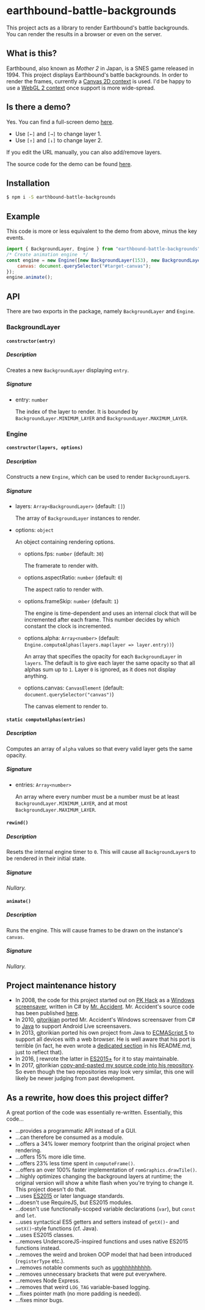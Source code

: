 # earthbound-battle-backgrounds
This project acts as a library to render Earthbound's battle backgrounds. You can render the results in a browser or even on the server.
## What is this?
Earthbound, also known as *Mother 2* in Japan, is a SNES game released in 1994. This project displays Earthbound's battle backgrounds. In order to render the frames, currently a [Canvas 2D context](https://www.w3.org/TR/2dcontext/) is used. I'd be happy to use a [WebGL 2 context](https://www.khronos.org/registry/webgl/specs/latest/2.0/) once support is more wide-spread.
## Is there a demo?
Yes. You can find a full-screen demo [here](https://kdex.github.io/earthbound-battle-backgrounds).
- Use `[←]` and `[→]` to change layer 1.
- Use `[↑]` and `[↓]` to change layer 2.

If you edit the URL manually, you can also add/remove layers.

The source code for the demo can be found [here](https://github.com/kdex/kdex.github.io/tree/master/earthbound-battle-backgrounds).
## Installation
```bash
$ npm i -S earthbound-battle-backgrounds
```
## Example
This code is more or less equivalent to the demo from above, minus the key events.
```js
import { BackgroundLayer, Engine } from "earthbound-battle-backgrounds";
/* Create animation engine  */
const engine = new Engine([new BackgroundLayer(153), new BackgroundLayer(298)], {
	canvas: document.querySelector("#target-canvas");
});
engine.animate();
```
## API
There are two exports in the package, namely `BackgroundLayer` and `Engine`.
### BackgroundLayer
#### `constructor(entry)`
##### Description
Creates a new `BackgroundLayer` displaying `entry`.
##### Signature
- entry: `number`

	The index of the layer to render. It is bounded by `BackgroundLayer.MINIMUM_LAYER` and `BackgroundLayer.MAXIMUM_LAYER`.
### Engine
#### `constructor(layers, options)`
##### Description
Constructs a new `Engine`, which can be used to render `BackgroundLayer`s.
##### Signature
- layers: `Array<BackgroundLayer>` (default: `[]`)

	The array of `BackgroundLayer` instances to render.
- options: `object`

	An object containing rendering options.
	- options.fps: `number` (default: `30`)

		The framerate to render with.
	- options.aspectRatio: `number` (default: `0`)

		The aspect ratio to render with.
	- options.frameSkip: `number` (default: `1`)

		The engine is time-dependent and uses an internal clock that will be incremented after each frame. This number decides by which constant the clock is incremented.
	- options.alpha: `Array<number>` (default: `Engine.computeAlphas(layers.map(layer => layer.entry))`)

		An array that specifies the opacity for each `BackgroundLayer` in `layers`. The default is to give each layer the same opacity so that all alphas sum up to `1`. Layer `0` is ignored, as it does not display anything.
	- options.canvas: `CanvasElement` (default: `document.querySelector("canvas")`)

		The canvas element to render to.

#### `static computeAlphas(entries)`
##### Description
Computes an array of `alpha` values so that every valid layer gets the same opacity.
##### Signature
- entries: `Array<number>`

	An array where every number must be a number must be at least `BackgroundLayer.MINIMUM_LAYER`, and at most `BackgroundLayer.MAXIMUM_LAYER`.
#### `rewind()`
##### Description
Resets the internal engine timer to `0`. This will cause all `BackgroundLayer`s to be rendered in their initial state.
##### Signature
*Nullary.*
#### `animate()`
##### Description
Runs the engine. This will cause frames to be drawn on the instance's `canvas`.
##### Signature
*Nullary.*
## Project maintenance history
- In 2008, the code for this project started out on [PK Hack](http://starmen.net/pkhack/) as a [Windows screensaver](https://forum.starmen.net/forum/Fan/Games/Kraken-EB-Battle-Animation-Screensaver/first), written in C# by [Mr. Accident](https://forum.starmen.net/members/168). Mr. Accident's source code has been published [here](https://github.com/gjtorikian/kraken).
- In 2010, [gjtorikian](https://github.com/gjtorikian) ported Mr. Accident's Windows screensaver from C# to [Java](https://github.com/gjtorikian/Earthbound-Battle-Backgrounds) to support Android Live screensavers.
- In 2013, gjtorikian ported his own project from Java to [ECMAScript 5](https://github.com/gjtorikian/Earthbound-Battle-Backgrounds-JS) to support all devices with a web browser. He is well aware that his port is terrible (in fact, he even wrote a [dedicated section](https://github.com/gjtorikian/Earthbound-Battle-Backgrounds-JS/blob/a82659ddf7a893cc46c2ba05ddf310d32ca21a17/README.md#why-is-this-code-so-terrible) in his README.md, just to reflect that).
- In 2016, [I](https://github.com/kdex) rewrote the latter in [ES2015+](https://github.com/kdex/earthbound-battle-backgrounds) for it to stay maintainable.
- In 2017, gjtorikian [copy-and-pasted my source code into his repository](https://github.com/gjtorikian/Earthbound-Battle-Backgrounds-JS/issues/7). So even though the two repositories may look very similar, this one will likely be newer judging from past development.

## As a rewrite, how does this project differ?
A great portion of the code was essentially re-written. Essentially, this code…
- …provides a programmatic API instead of a GUI.
- …can therefore be consumed as a module.
- …offers a 34% lower memory footprint than the original project when rendering.
- …offers 15% more idle time.
- …offers 23% less time spent in `computeFrame()`.
- …offers an over 100% faster implementation of `romGraphics.drawTile()`.
- …highly optimizes changing the background layers at runtime; the original version will show a white flash when you're trying to change it. This project doesn't do that.
- …uses [ES2015](http://www.ecma-international.org/ecma-262/6.0/) or later language standards.
- …doesn't use RequireJS, but ES2015 modules.
- …doesn't use functionally-scoped variable declarations (`var`), but `const` and `let`.
- …uses syntactical ES5 getters and setters instead of `getX()`- and `setX()`-style functions (cf. Java).
- …uses ES2015 classes.
- …removes UnderscoreJS-inspired functions and uses native ES2015 functions instead.
- …removes the weird and broken OOP model that had been introduced (`registerType` etc.).
- …removes notable comments such as [ugghhhhhhhhh](https://github.com/gjtorikian/Earthbound-Battle-Backgrounds-JS/blob/a82659ddf7a893cc46c2ba05ddf310d32ca21a17/src/read_bgs_dat.js#L27).
- …removes unnecessary brackets that were put everywhere.
- …removes Node Express.
- …removes that weird `LOG_TAG` variable-based logging.
- …fixes pointer math (no more padding is needed).
- …fixes minor bugs.